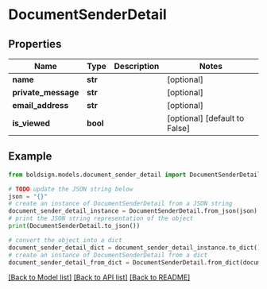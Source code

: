 # DocumentSenderDetail


## Properties

Name | Type | Description | Notes
------------ | ------------- | ------------- | -------------
**name** | **str** |  | [optional] 
**private_message** | **str** |  | [optional] 
**email_address** | **str** |  | [optional] 
**is_viewed** | **bool** |  | [optional] [default to False]

## Example

```python
from boldsign.models.document_sender_detail import DocumentSenderDetail

# TODO update the JSON string below
json = "{}"
# create an instance of DocumentSenderDetail from a JSON string
document_sender_detail_instance = DocumentSenderDetail.from_json(json)
# print the JSON string representation of the object
print(DocumentSenderDetail.to_json())

# convert the object into a dict
document_sender_detail_dict = document_sender_detail_instance.to_dict()
# create an instance of DocumentSenderDetail from a dict
document_sender_detail_from_dict = DocumentSenderDetail.from_dict(document_sender_detail_dict)
```
[[Back to Model list]](../README.md#documentation-for-models) [[Back to API list]](../README.md#documentation-for-api-endpoints) [[Back to README]](../README.md)


